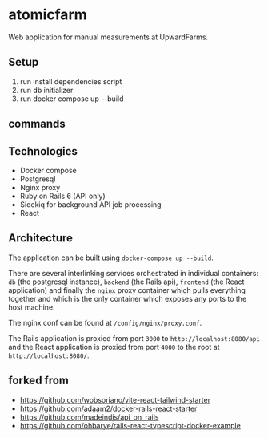 # atomicfarm

Web application for manual measurements at UpwardFarms.

## Setup

1. run install dependencies script
1. run db initializer
1. run docker compose up --build

## commands

## Technologies

- Docker compose
- Postgresql
- Nginx proxy
- Ruby on Rails 6 (API only)
- Sidekiq for background API job processing
- React

## Architecture

The application can be built using `docker-compose up --build`.

There are several interlinking services orchestrated in individual containers: `db` (the postgresql instance), `backend` (the Rails api), `frontend` (the React application) and finally the `nginx` proxy container which pulls everything together and which is the only container which exposes any ports to the host machine.

The nginx conf can be found at `/config/nginx/proxy.conf`.

The Rails application is proxied from port `3000` to `http://localhost:8080/api` and the React application is proxied from port `4000` to the root at `http://localhost:8080/`.

## forked from

- https://github.com/wobsoriano/vite-react-tailwind-starter
- https://github.com/adaam2/docker-rails-react-starter
- https://github.com/madeindjs/api_on_rails
- https://github.com/ohbarye/rails-react-typescript-docker-example
